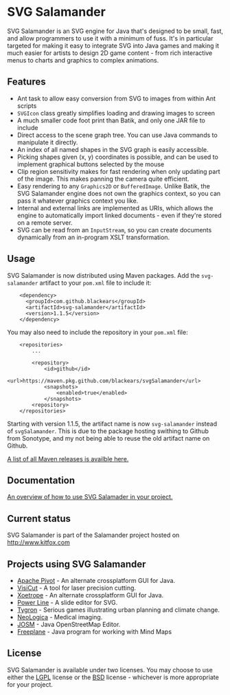 # SVG Salamander
SVG Salamander is an SVG engine for Java that's designed to be small, fast, and allow programmers to use it with a minimum of fuss. It's in particular targeted for making it easy to integrate SVG into Java games and making it much easier for artists to design 2D game content - from rich interactive menus to charts and graphics to complex animations.

## Features

- Ant task to allow easy conversion from SVG to images from within Ant scripts
- `SVGIcon` class greatly simplifies loading and drawing images to screen
- A much smaller code foot print than Batik, and only one JAR file to include
- Direct access to the scene graph tree. You can use Java commands to manipulate it directly.
- An index of all named shapes in the SVG graph is easily accessible.
- Picking shapes given (x, y) coordinates is possible, and can be used to implement graphical buttons selected by the mouse
- Clip region sensitivity makes for fast rendering when only updating part of the image. This makes panning the camera quite efficient.
- Easy rendering to any `Graphics2D` or `BufferedImage`. Unlike Batik, the SVG Salamander engine does not own the graphics context, so you can pass it whatever graphics context you like.
- Internal and external links are implemented as URIs, which allows the engine to automatically import linked documents - even if they're stored on a remote server.
- SVG can be read from an `InputStream`, so you can create documents dynamically from an in-program XSLT transformation.

## Usage

SVG Salamander is now distributed using Maven packages.  Add the `svg-salamander` artifact to your `pom.xml` file to include it:

```
	<dependency>
	  <groupId>com.github.blackears</groupId>
	  <artifactId>svg-salamander</artifactId>
	  <version>1.1.5</version>
	</dependency>
```

You may also need to include the repository in your `pom.xml` file:

```
	<repositories>
		...
		
		<repository>
			<id>github</id>
			<url>https://maven.pkg.github.com/blackears/svgSalamander</url>
			<snapshots>
				<enabled>true</enabled>
			</snapshots>
		<repository>
	</repositories>
```

Starting with version 1.1.5, the artifact name is now `svg-salamander` instead of `svgSalamander`.  This is due to the package hosting swithing to Github from Sonotype, and my not being able to reuse the old artifact name on Github.

[A list of all Maven releases is availble here.](https://github.com/blackears?tab=packages&repo_name=svgSalamander)


## Documentation

[An overview of how to use SVG Salamader in your project.](doc/usingSvgSalamander.md)

## Current status

SVG Salamander is part of the Salamander project hosted on http://www.kitfox.com

## Projects using SVG Salamander
- [Apache Pivot](http://pivot.apache.org/) - An alternate crossplatform GUI for Java.
- [VisiCut](http://visicut.org/) - A tool for laser precision cutting.
- [Xoetrope](http://www.xoetrope.com/) - An alternate crossplatform GUI for Java.
- [Power Line](http://suchanek.name/programs/powerline/index.html) - A slide editor for SVG.
- [Tygron](http://www.tygron.com/) - Serious games illustrating urban planning and climate change.
- [NeoLogica](http://www.neologica.it/eng/Home.php) - Medical imaging.
- [JOSM](https://josm.openstreetmap.de/) - Java OpenStreetMap Editor.
- [Freeplane](http://freeplane.org) - Java program for working with Mind Maps

## License
SVG Salamander is available under two licenses.  You may choose to use either the [LGPL](www/license/license-lgpl.txt) license or the [BSD](www/license/license-bsd.txt) license - whichever is more appropriate for your project.
